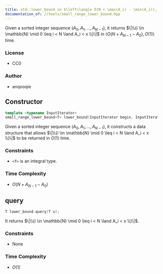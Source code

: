 ```yaml
---
title: std::lower_bound in $\left\langle O(N + \max(A_i) - \min(A_i)), O(1) \right\rangle$ time
documentation_of: //tools/small_range_lower_bound.hpp
---
```


Given a sorted integer sequence $(A_0, A_1, \ldots, A_{N - 1})$, it returns $\|\\{i \in \mathbb{N} \mid 0 \leq i < N \land A_i < x \\}\|$ in $\left\langle O(N + A_{N - 1} - A_0), O(1) \right\rangle$ time.

### License
- CC0

### Author
- anqooqie

## Constructor
```cpp
template <typename InputIterator>
small_range_lower_bound<T> lower_bound(InputIterator begin, InputIterator end);
```

Given a sorted integer sequence $(A_0, A_1, \ldots, A_{N - 1})$, it constructs a data structure that allows $\|\\{i \in \mathbb{N} \mid 0 \leq i < N \land A_i < x \\}\|$ to be returned in $O(1)$ time.

### Constraints
- `<T>` is an integral type.

### Time Complexity
- $O(N + A_{N - 1} - A_0)$

## query
```cpp
T lower_bound.query(T x);
```

It returns $\|\\{i \in \mathbb{N} \mid 0 \leq i < N \land A_i < x \\}\|$.

### Constraints
- None

### Time Complexity
- $O(1)$
